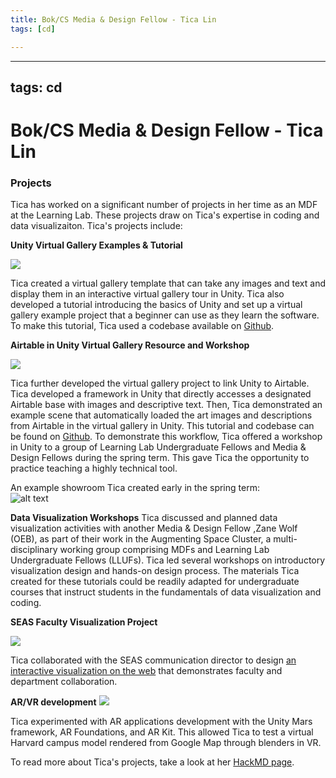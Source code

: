 ```yaml
---
title: Bok/CS Media & Design Fellow - Tica Lin
tags: [cd]

---
```


---
tags: cd
---
# Bok/CS Media & Design Fellow - Tica Lin


### Projects
Tica has worked on a significant number of projects in her time as an MDF at the Learning Lab. These projects draw on Tica's expertise in coding and data visualizaiton. Tica's projects include:

**Unity Virtual Gallery Examples & Tutorial** 

![](https://i.imgur.com/GrnjAVF.jpg)

Tica created a virtual gallery template that can take any images and text and display them in an interactive virtual gallery tour in Unity. Tica also developed a tutorial introducing the basics of Unity and set up a virtual gallery example project that a beginner can use as they learn the software. To make this tutorial, Tica used a codebase available on [Github](https://github.com/ticahere/ll_virtual_gallery). 
    


**Airtable in Unity Virtual Gallery Resource and Workshop**

![](https://i.imgur.com/Cxi7Um8.jpg)

Tica further developed the virtual gallery project to link Unity to Airtable. Tica developed a framework in Unity that directly accesses a designated Airtable base with images and descriptive text. Then, Tica demonstrated an example scene that automatically loaded the art images and descriptions from Airtable in the virtual gallery in Unity. This tutorial and codebase can be found on [Github](https://github.com/ticahere/ll_Airtable-in-Unity). To demonstrate this workflow, Tica offered a workshop in Unity to a group of Learning Lab Undergraduate Fellows and Media & Design Fellows during the spring term. This gave Tica the opportunity to practice teaching a highly technical tool.
    


An example showroom Tica created early in the spring term:  
![alt text](https://files.slack.com/files-pri/T0HTW3H0V-F031A6L3BPH/ll_airtable-in-unity_-_vr_gallery_-_windows__mac__linux_-_unity_2021.2.5f1_personal__dx11__1_28_2022_3_58_16_pm.png?pub_secret=c2ed41c46a)




**Data Visualization Workshops**
Tica discussed and planned data visualization activities with another Media & Design Fellow ,Zane Wolf (OEB), as part of their work in  the Augmenting Space Cluster, a multi-disciplinary working group comprising MDFs and Learning Lab Undergraduate Fellows (LLUFs). Tica led several workshops on introductory visualization design and hands-on design process. The materials Tica created for these tutorials could be readily adapted for undergraduate courses that instruct students in the fundamentals of data visualization and coding.

**SEAS Faculty Visualization Project**

![](https://i.imgur.com/kyaXKB3.jpg)

Tica collaborated with the SEAS communication director to design [an interactive visualization on the web](https://github.com/ticahere/SEASVis.github.io) that demonstrates faculty and department collaboration.
    

**AR/VR development**
![](https://i.imgur.com/7OK7pQR.jpg)

Tica experimented with AR applications development with the Unity Mars framework, AR Foundations, and AR Kit. This allowed Tica to test a virtual Harvard campus model rendered from Google Map through blenders in VR. 


To read more about Tica's projects, take a look at her [HackMD page](https://hackmd.io/vvTjRn6XSauwAVYGfzQkIw).